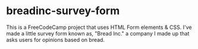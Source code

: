 # breadinc-survey-form
This is a FreeCodeCamp project that uses HTML Form elements &amp; CSS. I've made a little survey form known as, "Bread Inc." a company I made up that asks users for opinions based on bread.
